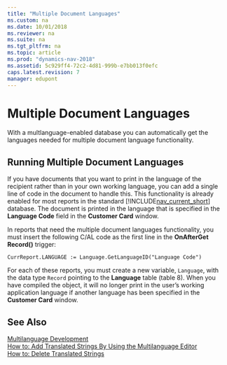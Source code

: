 ```yaml
---
title: "Multiple Document Languages"
ms.custom: na
ms.date: 10/01/2018
ms.reviewer: na
ms.suite: na
ms.tgt_pltfrm: na
ms.topic: article
ms.prod: "dynamics-nav-2018"
ms.assetid: 5c929ff4-72c2-4d81-999b-e7bb013f0efc
caps.latest.revision: 7
manager: edupont
---
```

# Multiple Document Languages
With a multlanguage-enabled database you can automatically  get the languages needed for multiple document language functionality.  
  
## Running Multiple Document Languages  
 If you have documents that you want to print in the language of the recipient rather than in your own working language, you can add a single line of code in the document to handle this. This functionality is already enabled for most reports in the standard [!INCLUDE[nav_current_short](includes/nav_current_short_md.md)] database. The document is printed in the language that is specified in the **Language Code** field in the **Customer Card** window.  
  
 In reports that need the multiple document languages functionality, you must insert the following C/AL code as the first line in the **OnAfterGet Record\(\)** trigger:  
  
 `CurrReport.LANGUAGE := Language.GetLanguageID("Language Code")`  
  
 For each of these reports, you must create a new variable, `Language`, with the data type `Record` pointing to the **Language** table \(table 8\). When you have compiled the object, it will no longer print in the user’s working application language if another language has been specified in the **Customer Card** window.  
  
## See Also  
 [Multilanguage Development](Multilanguage-Development.md)   
 [How to: Add Translated Strings By Using the Multilanguage Editor](How-to--Add-Translated-Strings-By-Using-the-Multilanguage-Editor.md)   
 [How to: Delete Translated Strings](How-to--Delete-Translated-Strings.md)